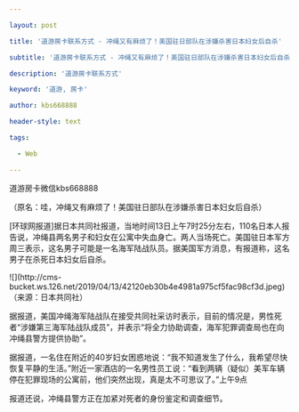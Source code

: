 ---
layout: post
title: '道游房卡联系方式 - 冲绳又有麻烦了！美国驻日部队在涉嫌杀害日本妇女后自杀'
subtitle: '道游房卡联系方式 - 冲绳又有麻烦了！美国驻日部队在涉嫌杀害日本妇女后自杀'
description: '道游房卡联系方式'
keyword: '道游, 房卡'
author: kbs668888
header-style: text
tags:
  - Web
---
道游房卡微信kbs668888

（原名：哇，冲绳又有麻烦了！美国驻日部队在涉嫌杀害日本妇女后自杀）

[环球网报道]据日本共同社报道，当地时间13日上午7时25分左右，110名日本人报告说，冲绳县两名男子和妇女在公寓中失血身亡。两人当场死亡。美国驻日本军方周三表示，这名男子可能是一名海军陆战队员。据美国军方消息，有报道称，这名男子在杀死日本妇女后自杀。

![](http://cms-
bucket.ws.126.net/2019/04/13/42120eb30b4e4981a975cf5fac98cf3d.jpeg)（来源：日本共同社）

据报道，美国冲绳海军陆战队在接受共同社采访时表示，目前的情况是，男性死者“涉嫌第三海军陆战队成员”，并表示“将全力协助调查，海军犯罪调查局也在向冲绳县警方提供协助”。

据报道，一名住在附近的40岁妇女困惑地说：“我不知道发生了什么，我希望尽快恢复平静的生活。”附近一家酒店的一名男性员工说：“看到两辆（疑似）美军车辆停在犯罪现场的公寓前，他们突然出现，真是太不可思议了。”上午9点

报道还说，冲绳县警方正在加紧对死者的身份鉴定和调查细节。


